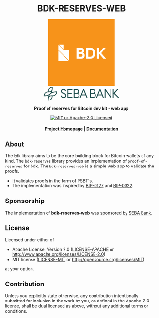 <div align="center">
  <h1>BDK-RESERVES-WEB</h1>

  <img src="./static/bdk.png" width="220" />
  <br>
  <a href="https://seba.swiss"><img src="./static/seba-bank-logo-bank-lange-green-ohne-tagline.png" width="250" /></a>

  <p>
    <strong>Proof of reserves for Bitcoin dev kit - web app</strong>
  </p>

  <p>
    <a href="https://github.com/bitcoindevkit/bdk-reserves/blob/master/LICENSE"><img alt="MIT or Apache-2.0 Licensed" src="https://img.shields.io/badge/license-MIT%2FApache--2.0-blue.svg"/></a>
  </p>

  <h4>
    <a href="https://bitcoindevkit.org">Project Homepage</a>
    <span> | </span>
    <a href="https://docs.rs/bdk">Documentation</a>
  </h4>
</div>

## About

The `bdk` library aims to be the core building block for Bitcoin wallets of any kind.
The `bdk-reserves` library provides an implementation of `proof-of-reserves` for bdk.
The `bdk-reserves-web` is a simple web app to validate the proofs.

* It validates proofs in the form of PSBT's.
* The implementation was inspired by <a href="https://github.com/bitcoin/bips/blob/master/bip-0127.mediawiki">BIP-0127</a> and <a href="https://github.com/bitcoin/bips/blob/master/bip-0322.mediawiki">BIP-0322</a>.

## Sponsorship
The implementation of <b>bdk-reserves-web</b> was sponsored by <a href="https://seba.swiss">SEBA Bank</a>.


## License

Licensed under either of

 * Apache License, Version 2.0
   ([LICENSE-APACHE](LICENSE-APACHE) or http://www.apache.org/licenses/LICENSE-2.0)
 * MIT license
   ([LICENSE-MIT](LICENSE-MIT) or http://opensource.org/licenses/MIT)

at your option.

## Contribution

Unless you explicitly state otherwise, any contribution intentionally submitted
for inclusion in the work by you, as defined in the Apache-2.0 license, shall be
dual licensed as above, without any additional terms or conditions.
